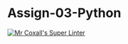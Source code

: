 # Assign-03-Python
[![Mr Coxall's Super Linter](https://github.com/<CS3U-C-Programming-Enoch-O/Assign-03-Python>/workflows/Mr%20Coxall's%20Super%20Linter/badge.svg)](https://github.com/<CS3U-C-Programming-Enoch-O/Assign-03-Python>/actions/)
